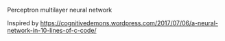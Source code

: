 Perceptron multilayer neural network

Inspired by https://cognitivedemons.wordpress.com/2017/07/06/a-neural-network-in-10-lines-of-c-code/
